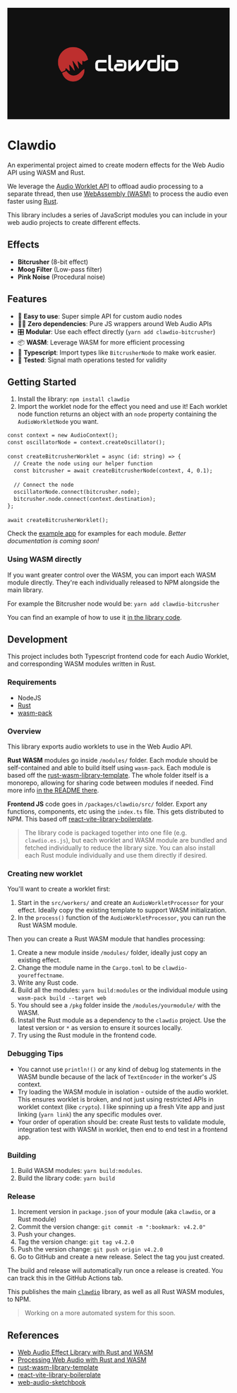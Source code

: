 ![Clawdio red logo and white logotype centered on a black background](./docs/clawdio-black-bg.jpg)

# Clawdio

An experimental project aimed to create modern effects for the Web Audio API using WASM and Rust.

We leverage the [Audio Worklet API](https://developer.mozilla.org/en-US/docs/Web/API/Web_Audio_API/Using_AudioWorklet) to offload audio processing to a separate thread, then use [WebAssembly (WASM)](https://webassembly.org/) to process the audio even faster using [Rust](https://www.rust-lang.org/).

This library includes a series of JavaScript modules you can include in your web audio projects to create different effects.

## Effects

- **Bitcrusher** (8-bit effect)
- **Moog Filter** (Low-pass filter)
- **Pink Noise** (Procedural noise)

## Features

- 🎸 **Easy to use**: Super simple API for custom audio nodes
- ⛓️‍💥 **Zero dependencies**: Pure JS wrappers around Web Audio APIs
- 🎛️ **Modular**: Use each effect directly (`yarn add clawdio-bitcrusher`)
- 📦 **WASM**: Leverage WASM for more efficient processing
- 📑 **Typescript**: Import types like `BitcrusherNode` to make work easier.
- 🧪 **Tested**: Signal math operations tested for validity

## Getting Started

1. Install the library: `npm install clawdio`
1. Import the worklet node for the effect you need and use it! Each worklet node function returns an object with an `node` property containing the `AudioWorkletNode` you want.

```tsx
const context = new AudioContext();
const oscillatorNode = context.createOscillator();

const createBitcrusherWorklet = async (id: string) => {
  // Create the node using our helper function
  const bitcrusher = await createBitcrusherNode(context, 4, 0.1);

  // Connect the node
  oscillatorNode.connect(bitcrusher.node);
  bitcrusher.node.connect(context.destination);
};

await createBitcrusherWorklet();
```

Check the [example app](packages/examples/src/components/) for examples for each module. _Better documentation is coming soon!_

### Using WASM directly

If you want greater control over the WASM, you can import each WASM module directly. They're each individually released to NPM alongside the main library.

For example the Bitcrusher node would be: `yarn add clawdio-bitcrusher`

You can find an example of how to use it [in the library code](packages/clawdio/src/nodes/BitcrusherNode.ts).

## Development

This project includes both Typescript frontend code for each Audio Worklet, and corresponding WASM modules written in Rust.

### Requirements

- NodeJS
- [Rust](https://www.rust-lang.org/)
- [wasm-pack](https://github.com/rustwasm/wasm-pack)

### Overview

This library exports audio worklets to use in the Web Audio API.

**Rust WASM** modules go inside `/modules/` folder. Each module should be self-contained and able to build itself using `wasm-pack`. Each module is based off the [rust-wasm-library-template](https://github.com/whoisryosuke/rust-wasm-library-template). The whole folder itself is a monorepo, allowing for sharing code between modules if needed. Find more info [in the README there](modules/README.MD).

**Frontend JS** code goes in `/packages/clawdio/src/` folder. Export any functions, components, etc using the `index.ts` file. This gets distributed to NPM. This based off [react-vite-library-boilerplate](https://github.com/whoisryosuke/react-vite-library-boilerplate).

> The library code is packaged together into one file (e.g. `clawdio.es.js`), but each worklet and WASM module are bundled and fetched individually to reduce the library size. You can also install each Rust module individually and use them directly if desired.

### Creating new worklet

You'll want to create a worklet first:

1. Start in the `src/workers/` and create an `AudioWorkletProcessor` for your effect. Ideally copy the existing template to support WASM initialization.
1. In the `process()` function of the `AudioWorkletProcessor`, you can run the Rust WASM module.

Then you can create a Rust WASM module that handles processing:

1. Create a new module inside `/modules/` folder, ideally just copy an existing effect.
1. Change the module name in the `Cargo.toml` to be `clawdio-youreffectname`.
1. Write any Rust code.
1. Build all the modules: `yarn build:modules` or the individual module using `wasm-pack build --target web`
1. You should see a `/pkg` folder inside the `/modules/yourmodule/` with the WASM.
1. Install the Rust module as a dependency to the `clawdio` project. Use the latest version or `*` as version to ensure it sources locally.
1. Try using the Rust module in the frontend code.

### Debugging Tips

- You cannot use `println!()` or any kind of debug log statements in the WASM bundle because of the lack of `TextEncoder` in the worker's JS context.
- Try loading the WASM module in isolation - outside of the audio worklet. This ensures worklet is broken, and not just using restricted APIs in worklet context (like `crypto`). I like spinning up a fresh Vite app and just linking (`yarn link`) the any specific modules over.
- Your order of operation should be: create Rust tests to validate module, integration test with WASM in worklet, then end to end test in a frontend app.

### Building

1. Build WASM modules: `yarn build:modules`.
1. Build the library code: `yarn build`

### Release

1. Increment version in `package.json` of your module (aka `clawdio`, or a Rust module)
1. Commit the version change: `git commit -m ":bookmark: v4.2.0"`
1. Push your changes.
1. Tag the version change: `git tag v4.2.0`
1. Push the version change: `git push origin v4.2.0`
1. Go to GitHub and create a new release. Select the tag you just created.

The build and release will automatically run once a release is created. You can track this in the GitHub Actions tab.

This publishes the main [`clawdio`](https://www.npmjs.com/package/clawdio) library, as well as all Rust WASM modules, to NPM.

> Working on a more automated system for this soon.

## References

- [Web Audio Effect Library with Rust and WASM](https://whoisryosuke.com/blog/2025/web-audio-effect-library-with-rust-and-wasm)
- [Processing Web Audio with Rust and WASM](https://whoisryosuke.com/blog/2025/processing-web-audio-with-rust-and-wasm)
- [rust-wasm-library-template](https://github.com/whoisryosuke/rust-wasm-library-template)
- [react-vite-library-boilerplate](https://github.com/whoisryosuke/react-vite-library-boilerplate)
- [web-audio-sketchbook](https://github.com/whoisryosuke/web-audio-playground/)
